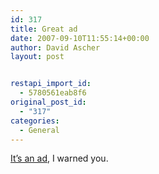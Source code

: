 ```yaml
---
id: 317
title: Great ad
date: 2007-09-10T11:55:14+00:00
author: David Ascher
layout: post


restapi_import_id:
  - 5780561eab8f6
original_post_id:
  - "317"
categories:
  - General
---
```

[It&#8217;s an ad](http://www.aglassandahalffullproductions.com/), I warned you.